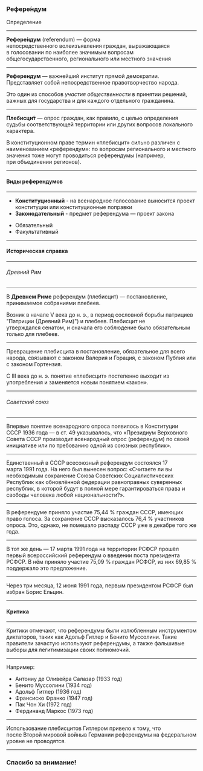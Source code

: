 ### Рефере́ндум
Определение

---

**Рефере́ндум** (referendum) — форма непосредственного волеизъявления граждан, выражающаяся в голосовании по наиболее значимым вопросам общегосударственного, регионального или местного значения

---

**Референдум** — важнейший институт прямой демократии. Представляет собой непосредственное правотворчество народа. 

Это один из способов _участия общественности_ в принятии решений, важных для государства и для каждого отдельного гражданина. 

---

**Плебисци́т** — опрос граждан, как правило, с целью определения судьбы соответствующей территории или других вопросов локального характера.

В конституционном праве термин «плебисцит» сильно различен с наименованием «референдум»: по вопросам регионального и местного значения тоже могут проводиться референдумы (например, при объединении регионов).

---

#### Виды референдумов

---

- **Конституционный** - на всенародное голосование выносится проект конституции или конституционные поправки
- **Законодательный** - предмет референдума — проект закона
> 
- Обязательный
- Факультативный

---

<div style="page-break-after: always;"></div>

#### Историческая справка

---

###### Древний Рим

---

В **Древнем Риме** референдум (плебисцит) — постановление, принимаемое собраниями плебеев.

Возник в начале V века до н. э., в период сословной борьбы патрициев "Патриции (Древний Рим)") и плебеев. Плебисцит не утверждался сенатом, и сначала его соблюдение было обязательным только для плебеев.

---

Превращение плебисцита в постановление, обязательное для всего народа, связывают с законом Валерия и Горация, с законом Публия или с законом Гортензия.

С III века до н. э. понятие «плебисцит» постепенно выходит из употребления и заменяется новым понятием «закон».


---

<div style="page-break-after: always;"></div>

###### Советский союз

---

Впервые понятие всенародного опроса появилось в Конституции СССР 1936 года — в ст. 49 указывалось, что «Президиум Верховного Совета СССР производит всенародный опрос (референдум) по своей инициативе или по требованию одной из союзных республик».

---

Единственный в СССР всесоюзный референдум состоялся 17 марта 1991 года. На него был вынесен вопрос: «Считаете ли вы необходимым сохранение Союза Советских Социалистических Республик как обновлённой федерации равноправных суверенных республик, в которой будут в полной мере гарантироваться права и свободы человека любой национальности?». 

---

В референдуме приняло участие 75,44 % граждан СССР, имеющих право голоса. За сохранение СССР высказалось 76,4 % участников опроса. Это, однако, не помешало распаду СССР уже в декабре того же года.

---

В тот же день — 17 марта 1991 года на территории РСФСР прошёл первый всероссийский референдум о введении поста президента РСФСР. В нём приняло участие 75,09 % граждан РСФСР, из них 69,85 % поддержало это предложение. 

---

Через три месяца, 12 июня 1991 года, первым президентом РСФСР был избран Борис Ельцин.

---

<div style="page-break-after: always;"></div>

#### Критика

---

Критики отмечают, что референдумы были излюбленным инструментом диктаторов, таких как Адольф Гитлер и Бенито Муссолини. Такие правители зачастую используют референдумы, а также фальшивые выборы для легитимизации своих полномочий. 

---

Например: 
- Антониу де Оливейра Салазар (1933 год)
- Бенито Муссолини (1934 год)
- Адольф Гитлер (1936 год)
- Франсиско Франко (1947 год)
- Пак Чон Хи (1972 год)
- Фердинанд Маркос (1973 год)

---

Использование плебисцитов Гитлером привело к тому, что после Второй мировой войныв Германии референдумы на федеральном уровне не проводятся.

---

### Спасибо за внимание!